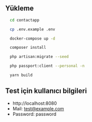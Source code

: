 
## Yükleme

```bash 
  cd contactapp
```

```bash 
  cp .env.example .env
```
  
```bash 
  docker-compose up -d
```
  
```bash 
  composer install
```
  
```bash 
  php artisan:migrate --seed
```
  
```bash 
  php passport:client --personal -n
```
  
```bash 
  yarn build
```

## Test için kullanıcı bilgileri
* http://localhost:8080
* Mail: test@example.com
* Password: password
